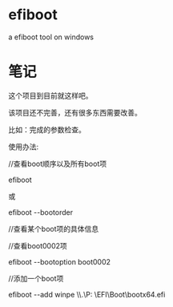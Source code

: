 # efiboot

a efiboot tool on windows


# 笔记

这个项目到目前就这样吧。

该项目还不完善，还有很多东西需要改善。

比如：完成的参数检查。

使用办法:

//查看boot顺序以及所有boot项

efiboot

或

efiboot --bootorder

//查看某个boot项的具体信息

//查看boot0002项

efiboot --bootoption boot0002


//添加一个boot项

efiboot --add winpe \\\\.\P: \EFI\Boot\bootx64.efi
